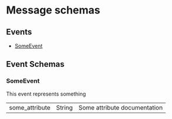 # Message schemas

## Events

* [SomeEvent](#someevent)

## Event Schemas

### SomeEvent

This event represents something

<table>
<tr>
  <td>some_attribute</td>
  <td>String</td>
  <td>Some attribute documentation</td>
</tr>
</table>
